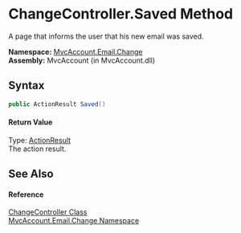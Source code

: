 ChangeController.Saved Method
=============================
A page that informs the user that his new email was saved.

**Namespace:** [MvcAccount.Email.Change][1]  
**Assembly:** MvcAccount (in MvcAccount.dll)

Syntax
------

```csharp
public ActionResult Saved()
```

#### Return Value
Type: [ActionResult][2]  
The action result.

See Also
--------

#### Reference
[ChangeController Class][3]  
[MvcAccount.Email.Change Namespace][1]  

[1]: ../README.md
[2]: http://msdn.microsoft.com/en-us/library/dd493064
[3]: README.md